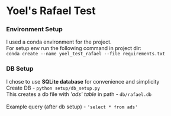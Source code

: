 # Yoel's Rafael Test

### Environment Setup

I used a conda environment for the project.
<br>
For setup env run the following command in project dir:
<br>
`conda create --name yoel_test_rafael --file requirements.txt`

### DB Setup

I chose to use **SQLite database** for convenience and simplicity
<br>
Create DB - `python setup/db_setup.py`
<br>
This creates a db file with _'ads' table_ in path - `db/rafael.db`
<br><br>
Example query (after db setup) - `'select * from ads'`